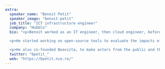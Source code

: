 ```yaml
---
extra:
  speaker_name: "Benoit Petit"
  speaker_image: "benoit-petit"
  job_title: "ICT infrastructure engineer"
  company: "Hubblo"
  bio: "<p>Benoit worked as an IT engineer, then cloud engineer, before realizing the environmental breakdowns happening and coming are too great for only changing some small day-to-day behaviors in order to keep a livable future.</p>

  <p>He started working on open-source tools to evaluate the impacts of ICT on the environment in 2020, then co-founded Hubblo to help organizations to have a better understanding, evaluation and reduction actions on their ICT-related environmental impacts.</p>

  <p>He also co-founded Boavizta, to make actors from the public and the private sector of ICT, to work together on open data, methodologies and open-source tools to better and more transparently evaluation its impact on the environment.</p>"
  twitter: "bpetit_"
  web: "https://bpetit.nce.re/"
---
```

